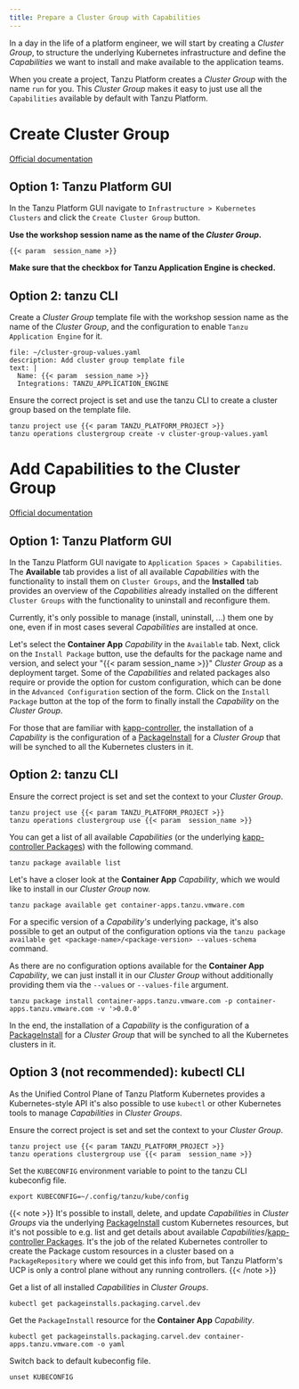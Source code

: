 ```yaml
---
title: Prepare a Cluster Group with Capabilities
---
```


In a day in the life of a platform engineer, we will start by creating a *Cluster Group*, to structure the underlying Kubernetes infrastructure and define the *Capabilities* we want to install and make available to the application teams.

When you create a project, Tanzu Platform creates a *Cluster Group* with the name `run` for you. This *Cluster Group* makes it easy to just use all the `Capabilities` available by default with Tanzu Platform.

# Create Cluster Group
[Official documentation](https://docs.vmware.com/en/VMware-Tanzu-Platform/services/create-manage-apps-tanzu-platform-k8s/how-to-create-run-cluster-group.html)

## Option 1: Tanzu Platform GUI

In the Tanzu Platform GUI navigate to `Infrastructure > Kubernetes Clusters` and click the `Create Cluster Group` button. 

**Use the workshop session name as the name of the *Cluster Group*.**
```copy
{{< param  session_name >}}
```

**Make sure that the checkbox for Tanzu Application Engine is checked.**

## Option 2: tanzu CLI

Create a *Cluster Group* template file with the workshop session name as the name of the *Cluster Group*, and the configuration to enable `Tanzu Application Engine` for it.
```editor:append-lines-to-file
file: ~/cluster-group-values.yaml
description: Add cluster group template file
text: |
  Name: {{< param  session_name >}}
  Integrations: TANZU_APPLICATION_ENGINE
```

Ensure the correct project is set and use the tanzu CLI to create a cluster group based on the template file.
```execute
tanzu project use {{< param TANZU_PLATFORM_PROJECT >}}
tanzu operations clustergroup create -v cluster-group-values.yaml 
```

# Add Capabilities to the Cluster Group
[Official documentation](https://docs.vmware.com/en/VMware-Tanzu-Platform/services/create-manage-apps-tanzu-platform-k8s/how-to-create-run-cluster-group.html#add-packages)

## Option 1: Tanzu Platform GUI

In the Tanzu Platform GUI navigate to `Application Spaces > Capabilities`. 
The **Available** tab provides a list of all available *Capabilities* with the functionality to install them on `Cluster Groups`, and the **Installed** tab provides an overview of the *Capabilities* already installed on the different `Cluster Groups` with the functionality to uninstall and reconfigure them.

Currently, it's only possible to manage (install, uninstall, ...) them one by one, even if in most cases several *Capabilities* are installed at once.

Let's select the **Container App** *Capability* in the `Available` tab. 
Next, click on the `Install Package` button, use the defaults for the package name and version, and select your "{{< param  session_name >}}" *Cluster Group* as a deployment target. Some of the *Capabilities* and related packages also require or provide the option for custom configuration, which can be done in the `Advanced Configuration` section of the form.
Click on the `Install Package` button at the top of the form to finally install the *Capability* on the *Cluster Group*.

For those that are familiar with [kapp-controller](https://carvel.dev/kapp-controller/), the installation of a *Capability* is the configuration of a [PackageInstall](https://carvel.dev/kapp-controller/docs/v0.50.x/packaging/#package-install) for a *Cluster Group* that will be synched to all the Kubernetes clusters in it.

## Option 2: tanzu CLI

Ensure the correct project is set and set the context to your *Cluster Group*.
```execute
tanzu project use {{< param TANZU_PLATFORM_PROJECT >}}
tanzu operations clustergroup use {{< param  session_name >}}
```

You can get a list of all available *Capabilities* (or the underlying [kapp-controller Packages](https://carvel.dev/kapp-controller/docs/v0.50.x/packaging/#overview)) with the following command. 
```execute
tanzu package available list
```

Let's have a closer look at the **Container App** *Capability*, which we would like to install in our *Cluster Group* now.
```execute
tanzu package available get container-apps.tanzu.vmware.com
```

For a specific version of a *Capability's* underlying package, it's also possible to get an output of the configuration options via the `tanzu package available get <package-name>/<package-version> --values-schema` command.

As there are no configuration options available for the **Container App** *Capability*, we can just install it in our *Cluster Group* without additionally providing them via the `--values` or `--values-file` argument.
```execute
tanzu package install container-apps.tanzu.vmware.com -p container-apps.tanzu.vmware.com -v '>0.0.0'
```

In the end, the installation of a *Capability* is the configuration of a [PackageInstall](https://carvel.dev/kapp-controller/docs/v0.50.x/packaging/#package-install) for a *Cluster Group* that will be synched to all the Kubernetes clusters in it.

## Option 3 (not recommended): kubectl CLI
As the Unified Control Plane of Tanzu Platform Kubernetes provides a Kubernetes-style API it's also possible to use `kubectl` or other Kubernetes tools to manage *Capabilities* in *Cluster Groups*.

Ensure the correct project is set and set the context to your *Cluster Group*.
```execute
tanzu project use {{< param TANZU_PLATFORM_PROJECT >}}
tanzu operations clustergroup use {{< param  session_name >}}
```
Set the `KUBECONFIG` environment variable to point to the tanzu CLI kubeconfig file.
```execute
export KUBECONFIG=~/.config/tanzu/kube/config
```

{{< note >}}
It's possible to install, delete, and update *Capabilities* in *Cluster Groups* via the underlying [PackageInstall](https://carvel.dev/kapp-controller/docs/v0.50.x/packaging/#package-install) custom Kubernetes resources, but it's not possible to e.g. list and get details about available *Capabilities*/[kapp-controller Packages](https://carvel.dev/kapp-controller/docs/v0.50.x/packaging/#overview). It's the job of the related Kubernetes controller to create the Package custom resources in a cluster based on a `PackageRepository` where we could get this info from, but Tanzu Platform's UCP is only a control plane without any running controllers.
{{< /note >}}

Get a list of all installed *Capabilities* in *Cluster Groups*.
```execute
kubectl get packageinstalls.packaging.carvel.dev
```

Get the `PackageInstall` resource for the **Container App** *Capability*.
```execute
kubectl get packageinstalls.packaging.carvel.dev container-apps.tanzu.vmware.com -o yaml
```

Switch back to default kubeconfig file.
```execute
unset KUBECONFIG
```
